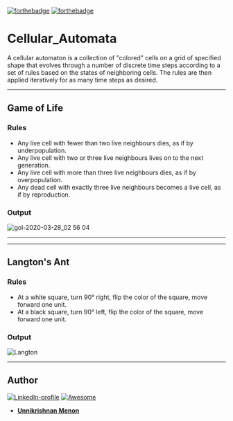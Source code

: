[![forthebadge](https://forthebadge.com/images/badges/made-with-javascript.svg)](https://forthebadge.com)
[![forthebadge](https://forthebadge.com/images/badges/for-sharks.svg)](https://forthebadge.com)
# Cellular_Automata

A cellular automaton is a collection of "colored" cells on a grid of specified shape that evolves through a number of discrete time steps according to a set of rules based on the states of neighboring cells. The rules are then applied iteratively for as many time steps as desired.

___

## Game of Life

### Rules
- Any live cell with fewer than two live neighbours dies, as if by underpopulation.
- Any live cell with two or three live neighbours lives on to the next generation.
- Any live cell with more than three live neighbours dies, as if by overpopulation.
- Any dead cell with exactly three live neighbours becomes a live cell, as if by reproduction.

### Output

![gol-2020-03-28_02 56 04](https://user-images.githubusercontent.com/36446402/77826791-86fba480-7137-11ea-86b0-86fa7d613ded.gif)

___
___

## Langton's Ant

### Rules
- At a white square, turn 90° right, flip the color of the square, move forward one unit.
- At a black square, turn 90° left, flip the color of the square, move forward one unit.

### Output

![Langton](https://user-images.githubusercontent.com/36446402/77835826-a5cd5b80-7176-11ea-82db-6b953cd915db.png)

___

## Author
[![LinkedIn-profile](https://img.shields.io/badge/LinkedIn-Profile-teal.svg)](https://www.linkedin.com/in/unnikrishnan-menon-aa013415a/) [![Awesome](https://cdn.rawgit.com/sindresorhus/awesome/d7305f38d29fed78fa85652e3a63e154dd8e8829/media/badge.svg)](https://github.com/7enTropy7)
* [**Unnikrishnan Menon**](https://github.com/7enTropy7) 
